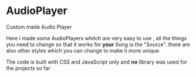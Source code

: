 # AudioPlayer
Custom made Audio Player

Here i made some AudioPlayers whitch are very easy to use , all the things you need to change so that it works for **your** Song is the "Source".
there are also other styles which you can change to make it more unique.

The code is built with CSS and JavaScript only and **no** library was used for the projects so far
